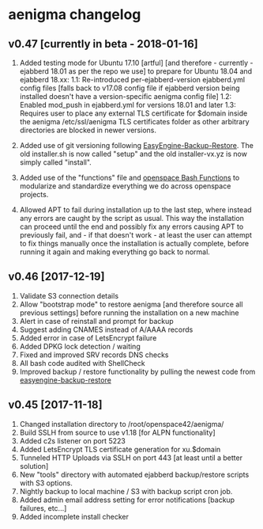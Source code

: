 # aenigma changelog

## v0.47 [currently in beta - 2018-01-16]

1. Added testing mode for Ubuntu 17.10 [artful] [and therefore - currently - ejabberd 18.01 as per the repo we use] to prepare for Ubuntu 18.04 and ejabberd 18.xx:
1.1: Re-introduced per-ejabberd-version ejabberd.yml config files [falls back to v17.08 config file if ejabberd version being installed doesn't have a version-specific aenigma config file]
1.2: Enabled mod_push in ejabberd.yml for versions 18.01 and later
1.3: Requires user to place any external TLS certificate for $domain inside the aenigma /etc/ssl/aenigma TLS certificates folder as other arbitrary directories are blocked in newer versions.

2. Added use of git versioning following [EasyEngine-Backup-Restore](https://github.com/openspace42/EasyEngine-Backup-Restore). The old installer.sh is now called "setup" and the old installer-vx.yz is now simply called "install".

3. Added use of the "functions" file and [openspace Bash Functions](https://github.com/openspace42/bash-functions) to modularize and standardize everything we do across openspace projects.

4. Allowed APT to fail during installation up to the last step, where instead any errors are caught by the script as usual.
This way the installation can proceed until the end and possibly fix any errors causing APT to previously fail, and - if that doesn't work - at least the user can attempt to fix things manually once the installation is actually complete, before running it again and making everything go back to normal.


## v0.46 [2017-12-19]

1. Validate S3 connection details
2. Allow "bootstrap mode" to restore aenigma [and therefore source all previous settings] before running the installation on a new machine
3. Alert in case of reinstall and prompt for backup
4. Suggest adding CNAMES instead of A/AAAA records
5. Added error in case of LetsEncrypt failure
6. Added DPKG lock detection / waiting
7. Fixed and improved SRV records DNS checks
8. All bash code audited with ShellCheck
9. Improved backup / restore functionality by pulling the newest code from [easyengine-backup-restore](https://github.com/openspace42/easyengine-backup-restore)


## v0.45 [2017-11-18]

1. Changed installation directory to /root/openspace42/aenigma/
2. Build SSLH from source to use v1.18 [for ALPN functionality]
3. Added c2s listener on port 5223
4. Added LetsEncrypt TLS certificate generation for xu.$domain
5. Tunneled HTTP Uploads via SSLH on port 443 [at least until a better solution]
6. New "tools" directory with automated ejabberd backup/restore scripts with S3 options.
7. Nightly backup to local machine / S3 with backup script cron job.
8. Added admin email address setting for error notifications [backup failures, etc...]
9. Added incomplete install checker
